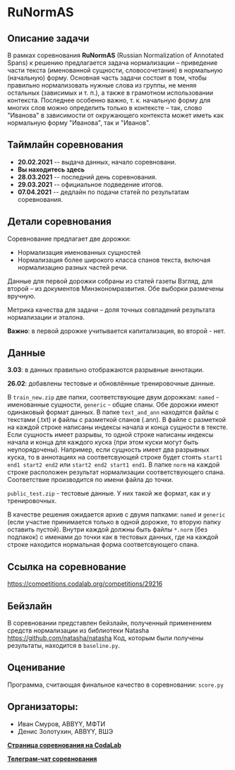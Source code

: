 # RuNormAS
## Описание задачи

В рамках соревнования **RuNormAS** (Russian Normalization of Annotated Spans) к решению предлагается задача нормализации – приведение части текста (именованной сущности, словосочетания) в нормальную (начальную) форму. Основная часть задачи состоит в том, чтобы правильно нормализовать нужные слова из группы, не меняя остальных (зависимых и т. п.), а также в грамотном использовании контекста. Последнее особенно важно, т. к. начальную форму для многих слов можно определить только в контексте – так, слово "Иванова" в зависимости от окружающего контекста может иметь как нормальную форму "Иванова", так и "Иванов".

## Таймлайн соревнования
* **20.02.2021** -- выдача данных, начало соревновани.
* **Вы находитесь здесь**
* **28.03.2021** --  последний день соревнования.
* **29.03.2021**  -- официальное подведение итогов.
* **07.04.2021** -- дедлайн по подачи статей по результатам соревнования.

## Детали соревнования

Соревнование предлагает две дорожки:
* Нормализация именованных сущностей
* Нормализация более широкого класса спанов текста, включая нормализацию разных частей речи.

Данные для первой дорожки собраны из статей газеты Взгляд, для второй – из документов Минэкономразвития. Обе выборки размечены вручную.

Метрика качества для задачи – доля точных совпадений результата нормализации и эталона.

**Важно**: в первой дорожке учитывается капитализация, во второй - нет.

## Данные

**3.03**: в данных правильно отображаются разрывные аннотации.

**26.02**: добавлены тестовые и обновлённые тренировочные данные.

В `train_new.zip` две папки, соответствующие двум дорожкам: `named` - именованные сущности, `generic` - общие спаны. Обе дорожки имеют одинаковый формат данных. В папке `text_and_ann` находятся файлы с текстами (.txt) и файлы с разметкой спанов (.ann). В файле с разметкой на каждой строке написаны индексы начала и конца сущности в тексте. Если сущность имеет разрывы, то одной строке написаны индексы начала и конца для каждого куска (при этом куски могут быть неупорядочены). Например, если сущность имеет два разрывных куска, то в аннотациях на соответсвующей строке будет стоять `start1 end1 start2 end2` или `start2 end2 start1 end1`. В папке `norm` на каждой строке расположен результат нормализации соответствующего спана. Соответствие производится по имени файла до точки.

`public_test.zip` - тестовые данные. У них такой же формат, как и у тренировочных.

В качестве решения ожидается архив с двумя папками: `named` и `generic` (если участие принимается только в одной дорожке, то вторую папку оставить пустой). Внутри каждой должны быть файлы `*.norm` (без подпакок) с именами до точки как в тестовых данных, где на каждой строке находится нормальная форма соответсвующего спана.

## Ссылка на соревнование 

https://competitions.codalab.org/competitions/29216

## Бейзлайн

В соревновании представлен бейзлайн, полученный применением средств нормализации из библиотеки Natasha https://github.com/natasha/natasha
Код, которым были получены результаты, находится в `baseline.py`.

## Оценивание

Программа, считающая финальное качество в соревновании: `score.py`

## Организаторы:
* Иван Смуров, ABBYY, МФТИ
* Денис Золотухин, ABBYY, ВШЭ

[**Страница соревнования на CodaLab**](https://competitions.codalab.org/competitions/29216#learn_the_details)

[**Телеграм-чат соревнования**](https://t.me/RuNormAS)

